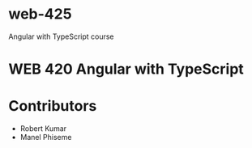 # web-425
Angular with TypeScript course
# WEB 420 Angular with TypeScript
# Contributors
* Robert Kumar
* Manel Phiseme
